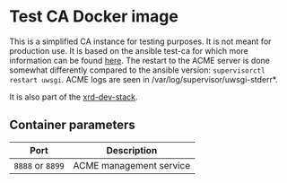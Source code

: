 # Test CA Docker image

This is a simplified CA instance for testing purposes. It is not meant for production use.
It is based on the ansible test-ca for which more information can be found [here](../../ansible/TESTCA.md). The restart to the ACME server is done somewhat differently compared to the ansible version: `supervisorctl restart uwsgi`.
ACME logs are seen in /var/log/supervisor/uwsgi-stderr*. 

It is also part of the [xrd-dev-stack](../xrd-dev-stack/README.md).

## Container parameters

| Port             | Description             |
|------------------|-------------------------|
| `8888` or `8899` | ACME management service |
